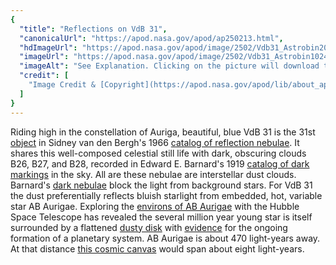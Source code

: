 ```yaml
---
{
  "title": "Reflections on VdB 31",
  "canonicalUrl": "https://apod.nasa.gov/apod/ap250213.html",
  "hdImageUrl": "https://apod.nasa.gov/apod/image/2502/Vdb31_Astrobin2048.jpg",
  "imageUrl": "https://apod.nasa.gov/apod/image/2502/Vdb31_Astrobin1024.jpg",
  "imageAlt": "See Explanation. Clicking on the picture will download the highest resolution version available.",
  "credit": [
    "Image Credit & [Copyright](https://apod.nasa.gov/apod/lib/about_apod.html#srapply): [Roberto Marinoni](https://www.astrobin.com/users/Bluesky71/)"
  ]
}
---
```


Riding high in the constellation of Auriga, beautiful, blue VdB 31 is the 31st [object](https://apod.nasa.gov/apod/ap121026.html) in Sidney van den Bergh's 1966 [catalog of reflection nebulae](http://adsabs.harvard.edu/abs/1966AJ.....71..990V). It shares this well-composed celestial still life with dark, obscuring clouds B26, B27, and B28, recorded in Edward E. Barnard's 1919 [catalog of dark markings](http://adsabs.harvard.edu/cgi-bin/bib_query?1919ApJ....49....1B) in the sky. All are these nebulae are interstellar dust clouds. Barnard's [dark nebulae](https://apod.nasa.gov/apod/ap161225.html) block the light from background stars. For VdB 31 the dust preferentially reflects bluish starlight from embedded, hot, variable star AB Aurigae. Exploring the [environs of AB Aurigae](https://hubblesite.org/contents/news-releases/2022/news-2022-016) with the Hubble Space Telescope has revealed the several million year young star is itself surrounded by a flattened [dusty disk](https://apod.nasa.gov/apod/ap141110.html) with [evidence](https://ui.adsabs.harvard.edu/abs/2024arXiv241203923S/abstract) for the ongoing formation of a planetary system. AB Aurigae is about 470 light-years away. At that distance [this cosmic canvas](https://www.astrobin.com/ezjp1j/) would span about eight light-years.
